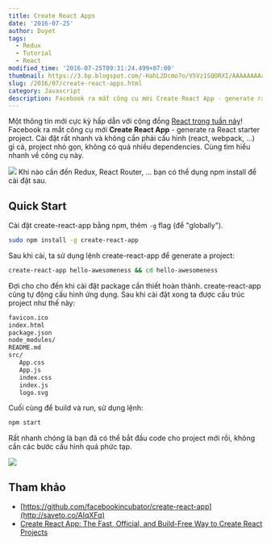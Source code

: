 ```yaml
---
title: Create React Apps
date: '2016-07-25'
author: Duyet
tags:
  - Redux
  - Tutorial
  - React
modified_time: '2016-07-25T09:31:24.499+07:00'
thumbnail: https://3.bp.blogspot.com/-HahL2Dcmo7o/V5Vz1SQORXI/AAAAAAAAaMM/HomR1n60e4oKER20VhEDSIZQag-nQqptwCK4B/s1600/create-react-app.png
slug: /2016/07/create-react-apps.html
category: Javascript
description: Facebook ra mắt công cụ mới Create React App - generate ra React starter project.
---
```


Một thông tin mới cực kỳ hấp dẫn với cộng đồng [React trong tuần này](http://saveto.co/AIqXFq)! Facebook ra mắt công cụ mới **Create React App** - generate ra React starter project. Cài đặt rất nhanh và không cần phải cấu hình (react, webpack, ...) gì cả, project nhỏ gọn, không có quá nhiều dependencies. Cùng tìm hiểu nhanh về công cụ này.

[![](https://3.bp.blogspot.com/-HahL2Dcmo7o/V5Vz1SQORXI/AAAAAAAAaMM/HomR1n60e4oKER20VhEDSIZQag-nQqptwCK4B/s1600/create-react-app.png)](https://blog.duyet.net/2016/07/create-react-apps.html#.V5V54XV97OQ)
Khi nào cần đến Redux, React Router, ... bạn có thể dụng npm install để cài đặt sau.

## Quick Start

Cài đặt create-react-app bằng npm, thêm `-g` flag (để "globally").

```bash
sudo npm install -g create-react-app
```

Sau khi cài, ta sử dụng lệnh create-react-app để generate a project:

```bash
create-react-app hello-awesomeness && cd hello-awesomeness
```

Đợi cho cho đến khi cài đặt package cần thiết hoàn thành. create-react-app cũng tự động cấu hình ứng dụng. Sau khi cài đặt xong ta được cấu trúc project như thế này:

```bash
favicon.ico
index.html
package.json
node_modules/
README.md
src/
   App.css
   App.js
   index.css
   index.js
   logo.svg
```

Cuối cùng để build và run, sử dụng lệnh:

```bash
npm start
```

Rất nhanh chóng là bạn đã có thể bắt đầu code cho project mới rồi, không cần các bước cấu hình quá phức tạp.

![](https://3.bp.blogspot.com/-uMo1EyHerQg/V5V49HgNy_I/AAAAAAAAaMY/R9jonvqbrqo3B0l7H8wtzZ-kTpuYPwFJgCLcB/s1600/create-react-app.png)

## Tham khảo

- [https://github.com/facebookincubator/create-react-app](http://saveto.co/AIqXFq)
- [Create React App: The Fast, Official, and Build-Free Way to Create React Projects](https://daveceddia.com/create-react-app-official-project-generator/)
